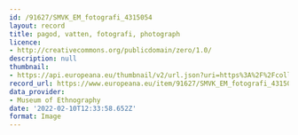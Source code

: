 ```yaml
---
id: /91627/SMVK_EM_fotografi_4315054
layout: record
title: pagod, vatten, fotografi, photograph
licence:
- http://creativecommons.org/publicdomain/zero/1.0/
description: null
thumbnail:
- https://api.europeana.eu/thumbnail/v2/url.json?uri=https%3A%2F%2Fcollections.smvk.se%2Fcarlotta-em%2Fweb%2Fimage%2Fzoom%2F25111788%2F0964.a.1206.jpg&type=IMAGE
record_url: https://www.europeana.eu/item/91627/SMVK_EM_fotografi_4315054?utm_source=api&utm_medium=api&utm_campaign=rvKVUnBrg
data_provider:
- Museum of Ethnography
date: '2022-02-10T12:33:58.652Z'
format: Image
---
```


